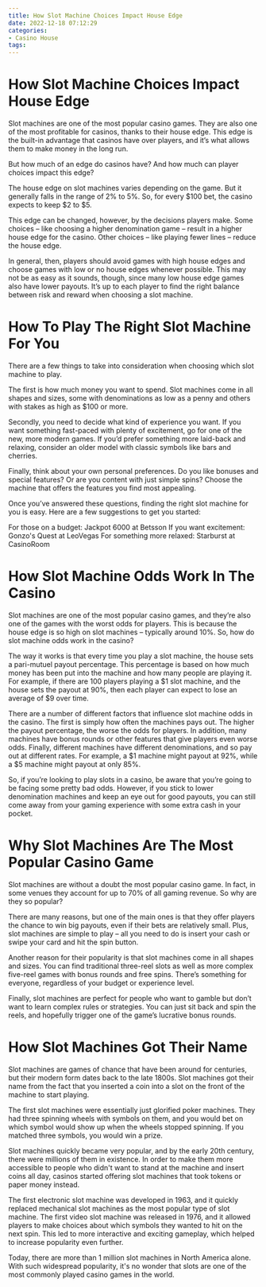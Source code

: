 ```yaml
---
title: How Slot Machine Choices Impact House Edge 
date: 2022-12-18 07:12:29
categories:
- Casino House
tags:
---
```



#  How Slot Machine Choices Impact House Edge 

Slot machines are one of the most popular casino games. They are also one of the most profitable for casinos, thanks to their house edge. This edge is the built-in advantage that casinos have over players, and it’s what allows them to make money in the long run.

But how much of an edge do casinos have? And how much can player choices impact this edge?

The house edge on slot machines varies depending on the game. But it generally falls in the range of 2% to 5%. So, for every $100 bet, the casino expects to keep $2 to $5.

This edge can be changed, however, by the decisions players make. Some choices – like choosing a higher denomination game – result in a higher house edge for the casino. Other choices – like playing fewer lines – reduce the house edge.

In general, then, players should avoid games with high house edges and choose games with low or no house edges whenever possible. This may not be as easy as it sounds, though, since many low house edge games also have lower payouts. It’s up to each player to find the right balance between risk and reward when choosing a slot machine.

#  How To Play The Right Slot Machine For You 

There are a few things to take into consideration when choosing which slot machine to play. 

The first is how much money you want to spend. Slot machines come in all shapes and sizes, some with denominations as low as a penny and others with stakes as high as $100 or more.

Secondly, you need to decide what kind of experience you want. If you want something fast-paced with plenty of excitement, go for one of the new, more modern games. If you’d prefer something more laid-back and relaxing, consider an older model with classic symbols like bars and cherries.

Finally, think about your own personal preferences. Do you like bonuses and special features? Or are you content with just simple spins? Choose the machine that offers the features you find most appealing.

Once you’ve answered these questions, finding the right slot machine for you is easy. Here are a few suggestions to get you started:

For those on a budget: Jackpot 6000 at Betsson 
If you want excitement: Gonzo's Quest at LeoVegas 
For something more relaxed: Starburst at CasinoRoom

#  How Slot Machine Odds Work In The Casino 

Slot machines are one of the most popular casino games, and they’re also one of the games with the worst odds for players. This is because the house edge is so high on slot machines – typically around 10%. So, how do slot machine odds work in the casino? 

The way it works is that every time you play a slot machine, the house sets a pari-mutuel payout percentage. This percentage is based on how much money has been put into the machine and how many people are playing it. For example, if there are 100 players playing a $1 slot machine, and the house sets the payout at 90%, then each player can expect to lose an average of $9 over time. 

There are a number of different factors that influence slot machine odds in the casino. The first is simply how often the machines pays out. The higher the payout percentage, the worse the odds for players. In addition, many machines have bonus rounds or other features that give players even worse odds. Finally, different machines have different denominations, and so pay out at different rates. For example, a $1 machine might payout at 92%, while a $5 machine might payout at only 85%. 

So, if you’re looking to play slots in a casino, be aware that you’re going to be facing some pretty bad odds. However, if you stick to lower denomination machines and keep an eye out for good payouts, you can still come away from your gaming experience with some extra cash in your pocket.

#  Why Slot Machines Are The Most Popular Casino Game 

Slot machines are without a doubt the most popular casino game. In fact, in some venues they account for up to 70% of all gaming revenue. So why are they so popular?

There are many reasons, but one of the main ones is that they offer players the chance to win big payouts, even if their bets are relatively small. Plus, slot machines are simple to play – all you need to do is insert your cash or swipe your card and hit the spin button.

Another reason for their popularity is that slot machines come in all shapes and sizes. You can find traditional three-reel slots as well as more complex five-reel games with bonus rounds and free spins. There’s something for everyone, regardless of your budget or experience level.

Finally, slot machines are perfect for people who want to gamble but don’t want to learn complex rules or strategies. You can just sit back and spin the reels, and hopefully trigger one of the game’s lucrative bonus rounds.

#  How Slot Machines Got Their Name

Slot machines are games of chance that have been around for centuries, but their modern form dates back to the late 1800s. Slot machines got their name from the fact that you inserted a coin into a slot on the front of the machine to start playing.

The first slot machines were essentially just glorified poker machines. They had three spinning wheels with symbols on them, and you would bet on which symbol would show up when the wheels stopped spinning. If you matched three symbols, you would win a prize.

Slot machines quickly became very popular, and by the early 20th century, there were millions of them in existence. In order to make them more accessible to people who didn't want to stand at the machine and insert coins all day, casinos started offering slot machines that took tokens or paper money instead.

The first electronic slot machine was developed in 1963, and it quickly replaced mechanical slot machines as the most popular type of slot machine. The first video slot machine was released in 1976, and it allowed players to make choices about which symbols they wanted to hit on the next spin. This led to more interactive and exciting gameplay, which helped to increase popularity even further.

Today, there are more than 1 million slot machines in North America alone. With such widespread popularity, it's no wonder that slots are one of the most commonly played casino games in the world.